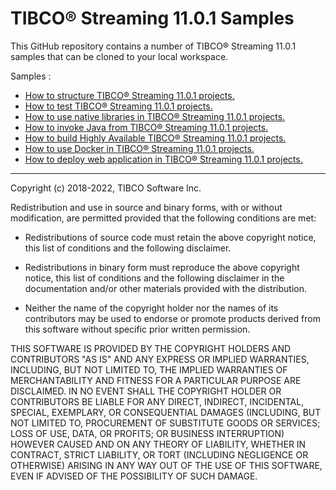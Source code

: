 # TIBCO&reg; Streaming 11.0.1 Samples

This GitHub repository contains a number of TIBCO&reg; Streaming 11.0.1 samples that can be cloned to your local workspace.

Samples :

* [How to structure TIBCO&reg; Streaming 11.0.1 projects.](structure/README.md)
* [How to test TIBCO&reg; Streaming 11.0.1 projects.](testing/README.md)
* [How to use native libraries in TIBCO&reg; Streaming 11.0.1 projects.](nativelibrary/README.md)
* [How to invoke Java from TIBCO&reg; Streaming 11.0.1 projects.](java/README.md)
* [How to build Highly Available TIBCO&reg; Streaming 11.0.1 projects.](highavailability/README.md)
* [How to use Docker in TIBCO&reg; Streaming 11.0.1 projects.](docker/README.md)
* [How to deploy web application in TIBCO&reg; Streaming 11.0.1 projects.](web/README.md)

---
Copyright (c) 2018-2022, TIBCO Software Inc.

Redistribution and use in source and binary forms, with or without
modification, are permitted provided that the following conditions are met:

* Redistributions of source code must retain the above copyright notice, this
  list of conditions and the following disclaimer.

* Redistributions in binary form must reproduce the above copyright notice,
  this list of conditions and the following disclaimer in the documentation
  and/or other materials provided with the distribution.

* Neither the name of the copyright holder nor the names of its
  contributors may be used to endorse or promote products derived from
  this software without specific prior written permission.

THIS SOFTWARE IS PROVIDED BY THE COPYRIGHT HOLDERS AND CONTRIBUTORS "AS IS"
AND ANY EXPRESS OR IMPLIED WARRANTIES, INCLUDING, BUT NOT LIMITED TO, THE
IMPLIED WARRANTIES OF MERCHANTABILITY AND FITNESS FOR A PARTICULAR PURPOSE ARE
DISCLAIMED. IN NO EVENT SHALL THE COPYRIGHT HOLDER OR CONTRIBUTORS BE LIABLE
FOR ANY DIRECT, INDIRECT, INCIDENTAL, SPECIAL, EXEMPLARY, OR CONSEQUENTIAL
DAMAGES (INCLUDING, BUT NOT LIMITED TO, PROCUREMENT OF SUBSTITUTE GOODS OR
SERVICES; LOSS OF USE, DATA, OR PROFITS; OR BUSINESS INTERRUPTION) HOWEVER
CAUSED AND ON ANY THEORY OF LIABILITY, WHETHER IN CONTRACT, STRICT LIABILITY,
OR TORT (INCLUDING NEGLIGENCE OR OTHERWISE) ARISING IN ANY WAY OUT OF THE USE
OF THIS SOFTWARE, EVEN IF ADVISED OF THE POSSIBILITY OF SUCH DAMAGE.
